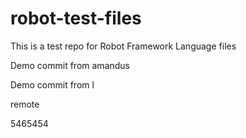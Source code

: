 # robot-test-files

This is a test repo for Robot Framework Language files

Demo commit from amandus


Demo commit from l

remote

5465454

